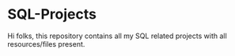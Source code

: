# SQL-Projects
Hi folks, this repository contains all my SQL related projects with all resources/files present.
